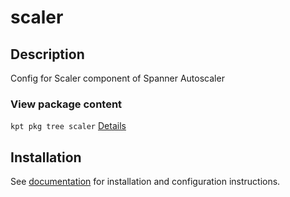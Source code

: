 # scaler

## Description

Config for Scaler component of Spanner Autoscaler

### View package content

`kpt pkg tree scaler`
[Details](https://kpt.dev/reference/cli/pkg/tree/)

## Installation

See [documentation][docs] for installation and configuration instructions.

[docs]: ../../../terraform/gke/README.md
